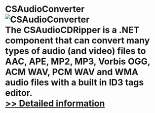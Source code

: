 # CSAudioConverter<br />![CSAudioConverter](https://mycommerce.akamaized.net/api/pimages/P300914537/BIG/300914537.PNG)<br />The CSAudioCDRipper is a .NET component that can convert many types of audio (and video) files to AAC, APE, MP2, MP3, Vorbis OGG, ACM WAV, PCM WAV and WMA audio files with a built in ID3 tags editor.<br />[>> Detailed information](https://secure.shareit.com/shareit/product.html?productid=300914537&affiliateid=200057808)